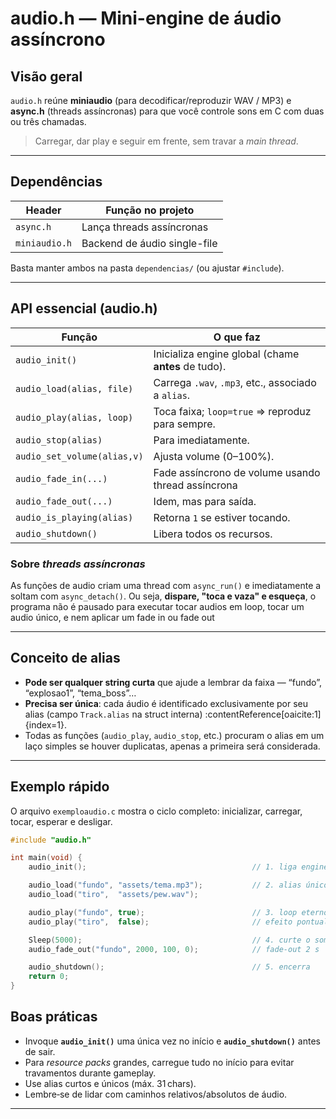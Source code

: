 # audio.h — Mini-engine de áudio assíncrono

## Visão geral
`audio.h` reúne **miniaudio** (para decodificar/reproduzir WAV / MP3) e **async.h** (threads assíncronas) para que você controle sons em C com duas ou três chamadas.

> Carregar, dar play e seguir em frente, sem travar a _main thread_.

---

## Dependências

| Header            | Função no projeto |
|-------------------|-------------------|
| `async.h`         | Lança threads assíncronas  |
| `miniaudio.h`     | Backend de áudio single-file |

Basta manter ambos na pasta `dependencias/` (ou ajustar `#include`).

---

## API essencial (audio.h)

| Função                      | O que faz                                              |
| --------------------------- | ------------------------------------------------------ |
| `audio_init()`              | Inicializa engine global (chame **antes** de tudo).    |
| `audio_load(alias, file)`   | Carrega `.wav`, `.mp3`, etc., associado a `alias`.     |
| `audio_play(alias, loop)`   | Toca faixa; `loop=true` => reproduz para sempre.       |
| `audio_stop(alias)`         | Para imediatamente.                                    |
| `audio_set_volume(alias,v)` | Ajusta volume (0–100%).                                |
| `audio_fade_in(...)`        | Fade assíncrono de volume usando thread assíncrona |
| `audio_fade_out(...)`       | Idem, mas para saída.                                  |
| `audio_is_playing(alias)`   | Retorna `1` se estiver tocando.                        |
| `audio_shutdown()`          | Libera todos os recursos.                              |

### Sobre *threads assíncronas*

As funções de audio criam uma thread com `async_run()` e imediatamente a soltam com `async_detach()`. Ou seja, **dispare, "toca e vaza" e esqueça**, o programa não é pausado para executar tocar audios em loop, tocar um audio único, e nem aplicar um fade in ou fade out

---

## Conceito de **alias**

* **Pode ser qualquer string curta** que ajude a lembrar da faixa — “fundo”, “explosao1”, “tema_boss”…  
* **Precisa ser única**: cada áudio é identificado exclusivamente por seu alias (campo `Track.alias` na struct interna) :contentReference[oaicite:1]{index=1}.  
* Todas as funções (`audio_play`, `audio_stop`, etc.) procuram o alias em um laço simples se houver duplicatas, apenas a primeira será considerada.

---

## Exemplo rápido

O arquivo `exemploaudio.c` mostra o ciclo completo: inicializar, carregar, tocar, esperar e desligar.

```c
#include "audio.h"

int main(void) {
    audio_init();                                     // 1. liga engine

    audio_load("fundo", "assets/tema.mp3");           // 2. alias único
    audio_load("tiro",  "assets/pew.wav");

    audio_play("fundo", true);                        // 3. loop eterno
    audio_play("tiro",  false);                       // efeito pontual

    Sleep(5000);                                      // 4. curte o som
    audio_fade_out("fundo", 2000, 100, 0);            // fade-out 2 s

    audio_shutdown();                                 // 5. encerra
    return 0;
}
```
## Boas práticas

* Invoque **`audio_init()`** uma única vez no início e **`audio_shutdown()`** antes de sair.
* Para *resource packs* grandes, carregue tudo no início para evitar travamentos durante gameplay.
* Use alias curtos e únicos (máx. 31 chars).
* Lembre‑se de lidar com caminhos relativos/absolutos de áudio.

---